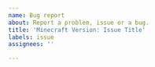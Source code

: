 ```yaml
---
name: Bug report
about: Report a problem, issue or a bug.
title: 'Minecraft Version: Issue Title'
labels: issue
assignees: ''

---
```


<!---
PLEASE READ THIS IN FULL OTHERWISE WE WILL CLOSE YOUR TICKET WITHOUT ANSWERING.

1. If you Bosses are NOT spawning, read our Common Issues article on Wiki first. 

2. If you are having issues, upload your /boss debug folder to your ticket and provide steps to reproduce so that we can test it.

3. Put your Minecraft version in the title.
Example: 1.16.1: Getting NullPointerException error

4. Upload any error stack traces to pastebin.

5. Please allow 0-5 days for a response. We're a small team and this is a hobby plugin.

Thank you. Please remove this text and write your actual issue below.
-->
